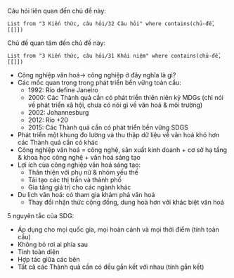 Câu hỏi liên quan đến chủ đề này:
```dataview
List from "3 Kiến thức, câu hỏi/32 Câu hỏi" where contains(chủ-đề,[[]]) 
```

Chủ đề quan tâm đến chủ đề này:
```dataview
List from "3 Kiến thức, câu hỏi/31 Khái niệm" where contains(chủ-đề,[[]]) 
```
-   Công nghiệp văn hoá→ công nghiệp ở đây nghĩa là gì?
-   Các mốc quan trọng trong phát triển bền vững toàn cầu:
    -   1992: Rio define Janeiro
    -   2000: Các Thành quả cần có phát triển thiên niên kỷ MDGs (chỉ nói về phát triển xã hội, chưa có nói gì về văn hoá & môi trường)
    -   2002: Johannesburg
    -   2012: Rio +20
    -   2015: Các Thành quả cần có phát triển bền vững SDGS
-   Phát triển một khung đo lường và thu thập dữ liệu về văn hoá khó hơn các Thành quả cần có khác
-   Công nghiệp văn hoá = công nghệ, sản xuất kinh doanh + cơ sở hạ tầng & khoa học công nghệ + văn hoá sáng tạo
-   Lợi ích của công nghiệp văn hoá sáng tạo:
    -   Thân thiện với phụ nữ & nhóm yếu thế
    -   Tái tạo các thị trấn và thành phố
    -   Gia tăng giá trị cho các ngành khác
-   Du lịch văn hoá: có tham gia khám phá văn hoá
    -   Thay đổi nhận thức cộng đồng, dung hoà hơn với khác biệt văn hoá

5 nguyên tắc của SDG:
- Áp dụng cho mọi quốc gia, mọi hoàn cảnh và mọi thời điểm (tính toàn cầu) 
- Không bỏ rơi ai phía sau
- Tính toàn diện
- Hợp tác giữa các bên
- Tất cả các Thành quả cần có đều gắn kết với nhau (tính gắn kết) 
